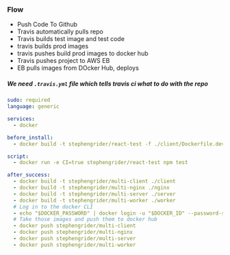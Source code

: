 ### Flow
- Push Code To Github
- Travis automatically pulls repo
- Travis builds test image and test code
- travis builds prod images
- travis pushes build prod images to docker hub
- Travis pushes project to AWS EB
- EB pulls images from DOcker Hub, deploys

##### We need `.travis.yml` file which tells travis ci what to do with the repo
```yaml
sudo: required
language: generic

services:
  - docker

before_install:
  - docker build -t stephengrider/react-test -f ./client/Dockerfile.dev ./client

script:
  - docker run -e CI=true stephengrider/react-test npm test

after_success:
  - docker build -t stephengrider/multi-client ./client
  - docker build -t stephengrider/multi-nginx ./nginx
  - docker build -t stephengrider/multi-server ./server
  - docker build -t stephengrider/multi-worker ./worker
  # Log in to the docker CLI
  - echo "$DOCKER_PASSWORD" | docker login -u "$DOCKER_ID" --password-stdin
  # Take those images and push them to docker hub
  - docker push stephengrider/multi-client
  - docker push stephengrider/multi-nginx
  - docker push stephengrider/multi-server
  - docker push stephengrider/multi-worker
```
 
